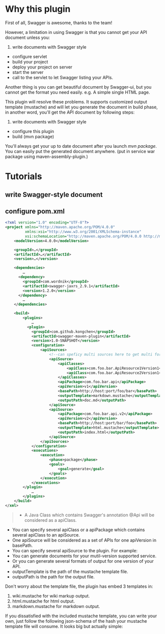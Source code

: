 # Why this plugin

First of all, Swagger is awesome, thanks to the team!

However, a limitation in using Swagger is that you cannot get your API document unless you:

1. write documents with Swagger style
* configure servlet
* build your project
* deploy your project on server
* start the server
* call to the servlet to let Swagger listing your APIs.

Another thing is you can get beautiful document by Swagger-ui, but you cannot get the format you need easily. e.g. A simple single HTML page.

This plugin will resolve these problems.
It supports customized output template (mustache) and will let you generate the document in build phase, in another word, you'll get the API document by following steps:

1. write documents with Swagger style
* configure this plugin
* build (mvn package)

You'll always get your up to date document after you launch _mvn package_. You can easily put the generated document anywhere. (put in service war package using maven-assembly-plugin.)

# Tutorials
## write Swagger-style document

## configure pom.xml

```xml
<?xml version="1.0" encoding="UTF-8"?>
<project xmlns="http://maven.apache.org/POM/4.0.0"
         xmlns:xsi="http://www.w3.org/2001/XMLSchema-instance"
         xsi:schemaLocation="http://maven.apache.org/POM/4.0.0 http://maven.apache.org/xsd/maven-4.0.0.xsd">
    <modelVersion>4.0.0</modelVersion>

    <groupId>…</groupId>
    <artifactId>…</artifactId>
    <version>…</version>

    <dependencies>
        …
      <dependency>
        <groupId>com.wordnik</groupId>
        <artifactId>swagger-jaxrs_2.9.1</artifactId>
        <version>1.2.0</version>
      </dependency>
        …
    </dependencies>

    <build>
        <plugins>
            …
          <plugin>
            <groupId>com.github.kongchen</groupId>
            <artifactId>swagger-maven-plugin</artifactId>
            <version>1.0-SNAPSHOT</version>
            <configuration>
                <apiSources>
                    <!--can speficy multi sources here to get multi format outputs-->
                    <apiSource>
                        <apiClasses>
                            <apiClass>com.foo.bar.ApiResource1Version1</apiClass>
                            <apiClass>com.foo.bar.ApiResource2Version1</apiClass>
                        </apiClasses>
                        <apiPackage>com.foo.bar.api</apiPackage>
                        <apiVersion>v1</apiVersion>
                        <basePath>http://host:port/foo/bar</basePath>
                        <outputTemplate>markdown.mustache</outputTemplate>
                        <outputPath>doc.md</outputPath>
                    </apiSource>
                    <apiSource>
                        <apiPackage>com.foo.bar.api.v2</apiPackage>
                        <apiVersion>v2</apiVersion>
                        <basePath>http://host:port/bar/foo</basePath>
                        <outputTemplate>html.mustache</outputTemplate>
                        <outputPath>index.html</outputPath>
                    </apiSource>
                </apiSources>
            </configuration>
            <executions>
                <execution>
                    <phase>package</phase>
                    <goals>
                        <goal>generate</goal>
                    </goals>
                </execution>
            </executions>
        </plugin>
            …
        </plugins>
    </build>
</xml>
```


> - A Java Class which contains Swagger's annotation @Api will be considered as a apiClass.
- You can specify several apiClass or a apiPackage which contains several apiClass to an apiSource.
- One apiSource will be considered as a set of APIs for one apiVersion in basePath.
- You can specify several apiSource to the plugin. For example:
 - You can generate documents for your mutil-version supported service.
 - Or you can generate several formats of output for one version of your API.
- outputTemplate is the path of the mustache template file.
- outputPath is the path for the output file.

Don't worry about the template file, the plugin has embed 3 templates in:

1. wiki.mustache for wiki markup output.
2. html.mustache for html output.
3. markdown.mustache for markdown output.

If you dissatisfied with the included mustache template, you can write your own, just follow the following json-schema of the hash your mustache template file will consume. It looks big but actually simple:
```json

```